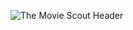 ![The Movie Scout Header](https://github.com/MihirGrand/TheMovieScout/blob/main/Header.png?raw=true)
